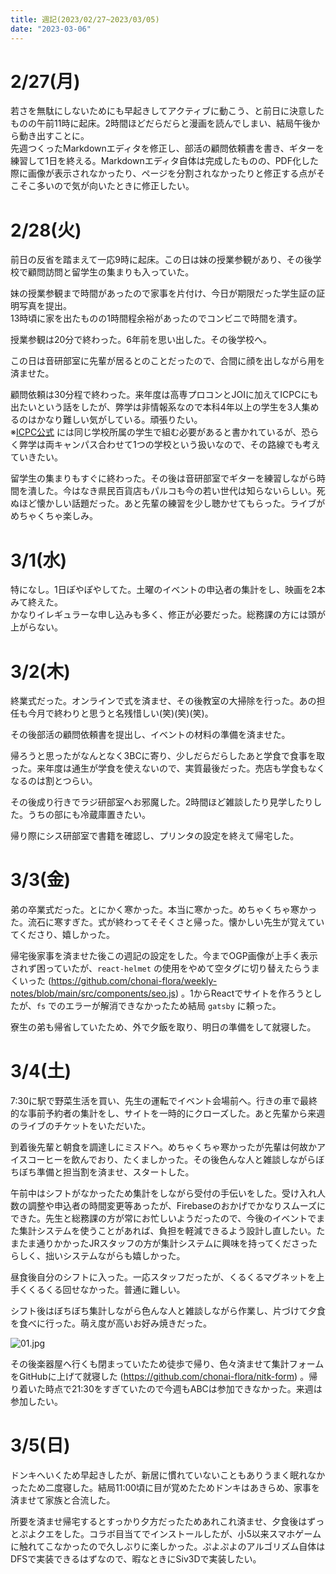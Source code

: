 ```yaml
---
title: 週記(2023/02/27~2023/03/05)
date: "2023-03-06"
---
```


# 2/27(月)
若さを無駄にしないためにも早起きしてアクティブに動こう、と前日に決意したものの午前11時に起床。2時間ほどだらだらと漫画を読んでしまい、結局午後から動き出すことに。  
先週つくったMarkdownエディタを修正し、部活の顧問依頼書を書き、ギターを練習して1日を終える。Markdownエディタ自体は完成したものの、PDF化した際に画像が表示されなかったり、ページを分割されなかったりと修正する点がそこそこ多いので気が向いたときに修正したい。

# 2/28(火)
前日の反省を踏まえて一応9時に起床。この日は妹の授業参観があり、その後学校で顧問訪問と留学生の集まりも入っていた。

妹の授業参観まで時間があったので家事を片付け、今日が期限だった学生証の証明写真を提出。  
13時頃に家を出たものの1時間程余裕があったのでコンビニで時間を潰す。

授業参観は20分で終わった。6年前を思い出した。その後学校へ。

この日は音研部室に先輩が居るとのことだったので、合間に顔を出しながら用を済ませた。

顧問依頼は30分程で終わった。来年度は高専プロコンとJOIに加えてICPCにも出たいという話をしたが、弊学は非情報系なので本科4年以上の学生を3人集めるのはかなり難しい気がしている。頑張りたい。  
※[ICPC公式](https://icpc.iisf.or.jp/2014-waseda-obsolete/domestic/eligibility/) には同じ学校所属の学生で組む必要があると書かれているが、恐らく弊学は両キャンパス合わせて1つの学校という扱いなので、その路線でも考えていきたい。

留学生の集まりもすぐに終わった。その後は音研部室でギターを練習しながら時間を潰した。今はなき県民百貨店もパルコも今の若い世代は知らないらしい。死ぬほど懐かしい話題だった。あと先輩の練習を少し聴かせてもらった。ライブがめちゃくちゃ楽しみ。

# 3/1(水)
特になし。1日ぽやぽやしてた。土曜のイベントの申込者の集計をし、映画を2本みて終えた。  
かなりイレギュラーな申し込みも多く、修正が必要だった。総務課の方には頭が上がらない。

# 3/2(木)
終業式だった。オンラインで式を済ませ、その後教室の大掃除を行った。あの担任も今月で終わりと思うと名残惜しい(笑)(笑)(笑)。

その後部活の顧問依頼書を提出し、イベントの材料の準備を済ませた。

帰ろうと思ったがなんとなく3BCに寄り、少しだらだらしたあと学食で食事を取った。来年度は通生が学食を使えないので、実質最後だった。売店も学食もなくなるのは割とつらい。

その後成り行きでラジ研部室へお邪魔した。2時間ほど雑談したり見学したりした。うちの部にも冷蔵庫置きたい。

帰り際にシス研部室で書籍を確認し、プリンタの設定を終えて帰宅した。

# 3/3(金)
弟の卒業式だった。とにかく寒かった。本当に寒かった。めちゃくちゃ寒かった。流石に寒すぎた。式が終わってそそくさと帰った。懐かしい先生が覚えていてくださり、嬉しかった。

帰宅後家事を済ませた後この週記の設定をした。今までOGP画像が上手く表示されず困っていたが、`react-helmet` の使用をやめて空タグに切り替えたらうまくいった (https://github.com/chonai-flora/weekly-notes/blob/main/src/components/seo.js) 。1からReactでサイトを作ろうとしたが、`fs` でのエラーが解消できなかったため結局 `gatsby` に頼った。

寮生の弟も帰省していたため、外で夕飯を取り、明日の準備をして就寝した。

# 3/4(土)
7:30に駅で野菜生活を買い、先生の運転でイベント会場前へ。行きの車で最終的な事前予約者の集計をし、サイトを一時的にクローズした。あと先輩から来週のライブのチケットをいただいた。

到着後先輩と朝食を調達しにミスドへ。めちゃくちゃ寒かったが先輩は何故かアイスコーヒーを飲んでおり、たくましかった。その後色んな人と雑談しながらぼちぼち準備と担当割を済ませ、スタートした。

午前中はシフトがなかったため集計をしながら受付の手伝いをした。受け入れ人数の調整や申込者の時間変更等あったが、Firebaseのおかげでかなりスムーズにできた。先生と総務課の方が常にお忙しいようだったので、今後のイベントでまた集計システムを使うことがあれば、負担を軽減できるよう設計し直したい。たまたま通りかかったJRスタッフの方が集計システムに興味を持ってくださったらしく、拙いシステムながらも嬉しかった。

昼食後自分のシフトに入った。一応スタッフだったが、くるくるマグネットを上手くくるくる回せなかった。普通に難しい。

シフト後はぼちぼち集計しながら色んな人と雑談しながら作業し、片づけて夕食を食べに行った。萌え度が高いお好み焼きだった。

![01.jpg](https://qiita-image-store.s3.ap-northeast-1.amazonaws.com/0/1889756/d51b58c8-0d5d-78e8-229c-2619f4239a8c.jpeg)

その後楽器屋へ行くも閉まっていたため徒歩で帰り、色々済ませて集計フォームをGitHubに上げて就寝した (https://github.com/chonai-flora/nitk-form) 。帰り着いた時点で21:30をすぎていたので今週もABCは参加できなかった。来週は参加したい。

# 3/5(日)
ドンキへいくため早起きしたが、新居に慣れていないこともありうまく眠れなかったため二度寝した。結局11:00頃に目が覚めたためドンキはあきらめ、家事を済ませて家族と合流した。

所要を済ませ帰宅するとすっかり夕方だったためあれこれ済ませ、夕食後はずっとぷよクエをした。コラボ目当てでインストールしたが、小5以来スマホゲームに触れてこなかったので久しぶりに楽しかった。ぷよぷよのアルゴリズム自体はDFSで実装できるはずなので、暇なときにSiv3Dで実装したい。